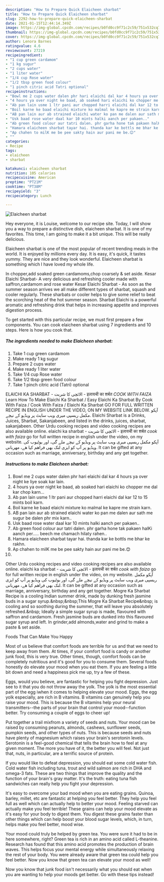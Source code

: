 ```yaml
---
description: "How to Prepare Quick Elaicheen sharbat"
title: "How to Prepare Quick Elaicheen sharbat"
slug: 2292-how-to-prepare-quick-elaicheen-sharbat
date: 2021-01-15T12:44:14.349Z
image: https://img-global.cpcdn.com/recipes/b0fd0cc9f71c2c59/751x532cq70/elaicheen-sharbat-recipe-main-photo.jpg
thumbnail: https://img-global.cpcdn.com/recipes/b0fd0cc9f71c2c59/751x532cq70/elaicheen-sharbat-recipe-main-photo.jpg
cover: https://img-global.cpcdn.com/recipes/b0fd0cc9f71c2c59/751x532cq70/elaicheen-sharbat-recipe-main-photo.jpg
author: Lenora Barnes
ratingvalue: 4.6
reviewcount: 27219
recipeingredient:
- "1 cup green cardamom"
- "1 kg sugur"
- "2 cups water"
- "1 liter water"
- "1/4 cup Rose water"
- "1/2 tbsp green food colour"
- "1 pinch citric acid Tatri optional"
recipeinstructions:
- "Bowl me 2 cups water dalen phr hari elaichi dal kar 4 hours ya over night ke liye soak kar lain."
- "4 hours ya over night ke baad, ab soaked hari elaichi ko chopper me dal kar chop karn..."
- "Ab pan lain usme 1 ltr pani aur chopped harri elaichi dal kar 12 to 15 mints boil karn."
- "Boil karne ke baad elaichi mixture ko malmal ke kapre me strain karn."
- "AB pan lain aur ab strained elaichi water ko pan me dalen aur sath me sugur be dalen phr mix karn.."
- "Usk baad rose water daal kar 10 mints halki aanch per pakaen.."
- "Ab green food colour aur tatri dalen. phr garha hone tak pakaen halKi aanch per..... beech me chamach hilaty rahen.."
- "Hamara elaicheen sharbat tayar hai. thanda kar ke bottls me bhar ke rakhn."
- "Ap chahen to milK me be pee sakty hain aur pani me be.😊"
- ""
categories:
- Recipe
tags:
- elaicheen
- sharbat

katakunci: elaicheen sharbat 
nutrition: 105 calories
recipecuisine: American
preptime: "PT21M"
cooktime: "PT38M"
recipeyield: "3"
recipecategory: Lunch

---
```



![Elaicheen sharbat](https://img-global.cpcdn.com/recipes/b0fd0cc9f71c2c59/751x532cq70/elaicheen-sharbat-recipe-main-photo.jpg)

Hey everyone, it is Louise, welcome to our recipe site. Today, I will show you a way to prepare a distinctive dish, elaicheen sharbat. It is one of my favorites. This time, I am going to make it a bit unique. This will be really delicious.

Elaicheen sharbat is one of the most popular of recent trending meals in the world. It is enjoyed by millions every day. It is easy, it's quick, it tastes yummy. They are nice and they look wonderful. Elaicheen sharbat is something which I have loved my whole life.

In chopper,add soaked green cardamoms,chop coarsely &amp; set aside. Kesar Elaichi Sharbat- A very delicious and refreshing cooler made with saffron,cardamom and rose water Kesar Elaichi Sharbat - As soon as the summer season arrives we all make different types of sharbat, squash and cooler regularly. These sharbats or cooler helps to give some relief to beat the scorching heat of the hot summer season. Sharbat Elaichi is a powerful aromatic and refreshing drink that helps in increasing appetite and improves digestion process.


To get started with this particular recipe, we must first prepare a few components. You can cook elaicheen sharbat using 7 ingredients and 10 steps. Here is how you cook that.

<!--inarticleads1-->

##### The ingredients needed to make Elaicheen sharbat:

1. Take 1 cup green cardamom
1. Make ready 1 kg sugur
1. Prepare 2 cups water
1. Make ready 1 liter water
1. Take 1/4 cup Rose water
1. Take 1/2 tbsp green food colour
1. Take 1 pinch citric acid (Tatri) optional


ELAICHI KA SHARBAT - الائچی کا شربت - इलायची का शर्बत *COOK WITH FAIZA* Learn How To Make Elaichi Ka Sharbat / Easy Elaichi Ka Sharbat By Cook With Faiza / Cook With Faiza / Elaichi Ka Sharbat GO FOR FULL WRITTEN RECIPE IN ENGLISH UNDER THE VIDEO, ON MY WEBSITE LINK BELOW. آپکو مکمل ریسپی میری ویب سایٹ پر ویڈیو کے نیچے. Elaichi Sharbat is a Drinks, Juices, Sharbat, Sakanjabeen, and listed in the drinks, juices, sharbat, sakanjabeen. Other Urdu cooking recipes and video cooking recipes are also available online. elaichi ka sharbat - الائچی کا شربت - इलायची का शर्बत *cook with faiza* go for full written recipe in english under the video, on my website. آپکو مکمل ریسپی میری ویب سایٹ پر ویڈیو کے نیچے ملے گی، اور یوٹیوب کی ویڈیو پر آپ کو ایزی لنک بھی فراھم کیا ھے، مھربانی. It can be gifted at any occasion such as marriage, anniversary, birthday and any get together. 

<!--inarticleads2-->

##### Instructions to make Elaicheen sharbat:

1. Bowl me 2 cups water dalen phr hari elaichi dal kar 4 hours ya over night ke liye soak kar lain.
1. 4 hours ya over night ke baad, ab soaked hari elaichi ko chopper me dal kar chop karn...
1. Ab pan lain usme 1 ltr pani aur chopped harri elaichi dal kar 12 to 15 mints boil karn.
1. Boil karne ke baad elaichi mixture ko malmal ke kapre me strain karn.
1. AB pan lain aur ab strained elaichi water ko pan me dalen aur sath me sugur be dalen phr mix karn..
1. Usk baad rose water daal kar 10 mints halki aanch per pakaen..
1. Ab green food colour aur tatri dalen. phr garha hone tak pakaen halKi aanch per..... beech me chamach hilaty rahen..
1. Hamara elaicheen sharbat tayar hai. thanda kar ke bottls me bhar ke rakhn.
1. Ap chahen to milK me be pee sakty hain aur pani me be.😊
1. 


Other Urdu cooking recipes and video cooking recipes are also available online. elaichi ka sharbat - الائچی کا شربت - इलायची का शर्बत *cook with faiza* go for full written recipe in english under the video, on my website. آپکو مکمل ریسپی میری ویب سایٹ پر ویڈیو کے نیچے ملے گی، اور یوٹیوب کی ویڈیو پر آپ کو ایزی لنک بھی فراھم کیا ھے، مھربانی. It can be gifted at any occasion such as marriage, anniversary, birthday and any get together. Mogre Ka Sharbat Recipe is a cooling Indian summer drink, made by dunking fresh jasmine buds in a sugar syrup.&amp;nbsp;&amp;nbsp;This Mogre Ka Sharbat Recipe&amp;nbsp; is cooling and so soothing during the summer, that will leave you absolutely refreshed.&amp;nbsp; Ideally a simple sugar syrup is made, flavoured with saffron and cardamom. Fresh jasmine buds are dunked into this flavoured sugar syrup and left. In grinder,add almonds,water and grind to make a paste &amp; set aside. 

Foods That Can Make You Happy


Most of us believe that comfort foods are terrible for us and that we need to keep away from them. At times, if your comfort food is candy or another junk food, this is very true. Other times, though, comfort foods can be completely nutritious and it's good for you to consume them. Several foods honestly do elevate your mood when you eat them. If you are feeling a little bit down and need a happiness pick me up, try a few of these.

Eggs, would you believe, are fantastic for helping you fight depression. Just see to it that you do not throw away the yolk. The yolk is the most essential part of the egg iwhen it comes to helping elevate your mood. Eggs, the egg yolk especially, are rich in B vitamins. B vitamins can genuinely help you raise your mood. This is because the B vitamins help your neural transmitters--the parts of your brain that control your mood--function better. Try consuming a couple of eggs to cheer up!

Put together a trail mixfrom a variety of seeds and nuts. Your mood can be raised by consuming peanuts, almonds, cashews, sunflower seeds, pumpkin seeds, and other types of nuts. This is because seeds and nuts have plenty of magnesium which raises your brain's serotonin levels. Serotonin is a feel-good chemical that tells the brain how to feel at any given moment. The more you have of it, the better you will feel. Not just that, nuts, in particular, are a terrific source of protein.

If you would like to defeat depression, you should eat some cold water fish. Cold water fish including tuna, trout and wild salmon are rich in DHA and omega-3 fats. These are two things that improve the quality and the function of your brain's gray matter. It's the truth: eating tuna fish sandwiches can really help you fight your depression. 

It's easy to overcome your bad mood when you are eating grains. Quinoa, barley, millet, etc are fantastic at helping you feel better. They help you feel full as well which can actually help to better your mood. Feeling starved can actually make you feel terrible! These grains can help your mood elevate as it's easy for your body to digest them. You digest these grains faster than other things which can help boost your blood sugar levels, which, in turn, helps make you feel better, mood wise.

Your mood could truly be helped by green tea. You were sure it had to be in here somewhere, right? Green tea is rich in an amino acid called L-theanine. Research has found that this amino acid promotes the production of brain waves. This helps focus your mental energy while simultaneously relaxing the rest of your body. You were already aware that green tea could help you feel better. Now you know that green tea can elevate your mood as well!

Now you know that junk food isn't necessarily what you should eat when you are wanting to help your moods get better. Go  with  these tips  instead!


